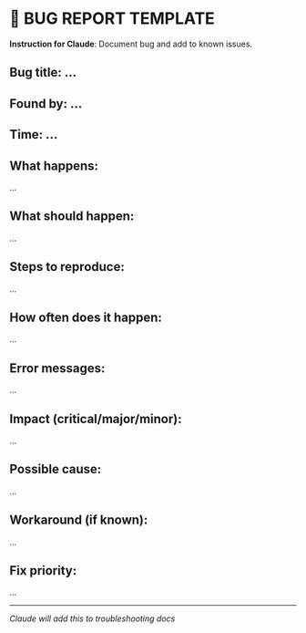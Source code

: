 # 🐛 BUG REPORT TEMPLATE

**Instruction for Claude**: Document bug and add to known issues.

## Bug title: ...
## Found by: ...
## Time: ...

## What happens:
...

## What should happen:
...

## Steps to reproduce:
...

## How often does it happen:
...

## Error messages:
...

## Impact (critical/major/minor):
...

## Possible cause:
...

## Workaround (if known):
...

## Fix priority:
...

---
*Claude will add this to troubleshooting docs*
